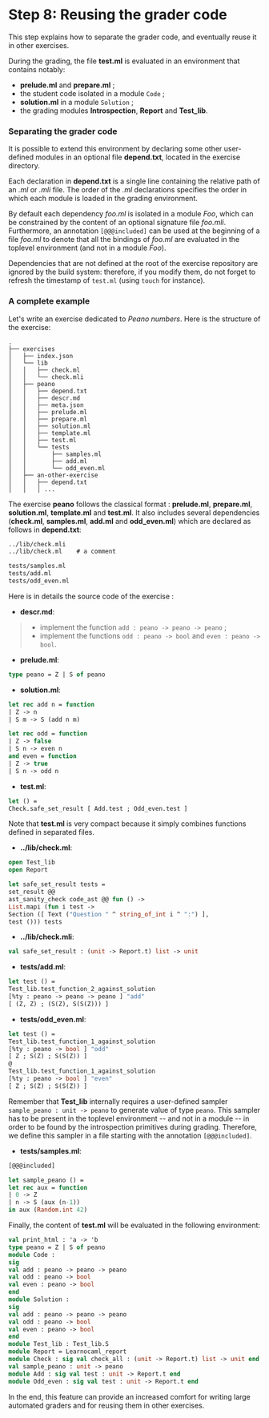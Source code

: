 # Step 8: Reusing the grader code

This step explains how to separate the grader code, and eventually reuse it in
other exercises.

During the grading, the file **test.ml** is evaluated in an environment that
contains notably:
- **prelude.ml** and **prepare.ml** ;
- the student code isolated in a module `Code` ;
- **solution.ml** in a module `Solution` ;
- the grading modules **Introspection**, **Report** and **Test_lib**.

### Separating the grader code

It is possible to extend this environment by declaring some other user-defined
modules in an optional file **depend.txt**, located in the exercise directory.

Each declaration in **depend.txt** is a single line containing the relative path
of an *.ml* or *.mli* file. The order of the *.ml* declarations specifies the
order in which each module is loaded in the grading environment.

By default each dependency *foo.ml* is isolated in a module *Foo*, which can be
constrained by the content of an optional signature file *foo.mli*. Furthermore,
an annotation `[@@@included]` can be used at the beginning of a file *foo.ml* to
denote that all the bindings of *foo.ml* are evaluated in the toplevel
environment (and not in a module *Foo*).

Dependencies that are not defined at the root of the exercise repository are
ignored by the build system: therefore, if you modify them, do not forget to
refresh the timestamp of `test.ml` (using `touch` for instance).

### A complete example

Let's write an exercise dedicated to *Peano numbers*. Here is the structure of
the exercise:

```
.
├── exercises
│   ├── index.json
│   └── lib
│   │   ├── check.ml
│   │   └── check.mli
│   ├── peano
│   │   ├── depend.txt
│   │   ├── descr.md
│   │   ├── meta.json
│   │   ├── prelude.ml
│   │   ├── prepare.ml
│   │   ├── solution.ml
│   │   ├── template.ml
│   │   ├── test.ml
│   │   └── tests
│   │       ├── samples.ml
│   │       ├── add.ml
│   │       └── odd_even.ml
│   ├── an-other-exercise
│   │   ├── depend.txt
│   │   │ ...
```

The exercise **peano** follows the classical format : **prelude.ml**,
**prepare.ml**, **solution.ml**, **template.ml** and **test.ml**.
It also includes several dependencies (**check.ml**, **samples.ml**, **add.ml**
and **odd_even.ml**) which are declared as follows in **depend.txt**:

```txt
../lib/check.mli
../lib/check.ml    # a comment

tests/samples.ml
tests/add.ml
tests/odd_even.ml
```

Here is in details the source code of the exercise :

- **descr.md**:

> * implement the function `add : peano -> peano -> peano` ;
> * implement the functions `odd : peano -> bool` and `even : peano -> bool`.

- **prelude.ml**:
```ocaml
type peano = Z | S of peano
```

- **solution.ml**:
```ocaml
let rec add n = function
| Z -> n
| S m -> S (add n m)

let rec odd = function
| Z -> false
| S n -> even n
and even = function
| Z -> true
| S n -> odd n
```

- **test.ml**:
```ocaml
let () =
Check.safe_set_result [ Add.test ; Odd_even.test ]
```

Note that **test.ml** is very compact because it simply combines functions
defined in separated files.

- **../lib/check.ml**:
```ocaml
open Test_lib
open Report

let safe_set_result tests =
set_result @@
ast_sanity_check code_ast @@ fun () ->
List.mapi (fun i test ->
Section ([ Text ("Question " ^ string_of_int i ^ ":") ],
test ())) tests
```

- **../lib/check.mli**:
```ocaml
val safe_set_result : (unit -> Report.t) list -> unit
```

- **tests/add.ml**:
```ocaml
let test () =
Test_lib.test_function_2_against_solution
[%ty : peano -> peano -> peano ] "add"
[ (Z, Z) ; (S(Z), S(S(Z))) ]
```

- **tests/odd_even.ml**:
```ocaml
let test () =
Test_lib.test_function_1_against_solution
[%ty : peano -> bool ] "odd"
[ Z ; S(Z) ; S(S(Z)) ]
@
Test_lib.test_function_1_against_solution
[%ty : peano -> bool ] "even"
[ Z ; S(Z) ; S(S(Z)) ]
```
Remember that **Test_lib** internally requires a user-defined sampler
`sample_peano : unit -> peano` to generate value of type `peano`. This sampler
has to be present in the toplevel environment -- and not in a module -- in order
to be found by the introspection primitives during grading. Therefore,
we define this sampler in a file starting with the annotation `[@@@included]`.

- **tests/samples.ml**:
```ocaml
[@@@included]

let sample_peano () =
let rec aux = function
| 0 -> Z
| n -> S (aux (n-1))
in aux (Random.int 42)
```

Finally, the content of **test.ml** will be evaluated in the following
environment:

```ocaml
val print_html : 'a -> 'b
type peano = Z | S of peano
module Code :
sig
val add : peano -> peano -> peano
val odd : peano -> bool
val even : peano -> bool
end
module Solution :
sig
val add : peano -> peano -> peano
val odd : peano -> bool
val even : peano -> bool
end
module Test_lib : Test_lib.S
module Report = Learnocaml_report
module Check : sig val check_all : (unit -> Report.t) list -> unit end
val sample_peano : unit -> peano
module Add : sig val test : unit -> Report.t end
module Odd_even : sig val test : unit -> Report.t end
```

In the end, this feature can provide an increased comfort for writing large
automated graders and for reusing them in other exercises.
